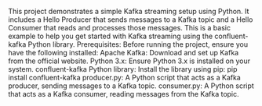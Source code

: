 This project demonstrates a simple Kafka streaming setup using Python. It includes a Hello Producer that sends messages to a Kafka topic and a Hello Consumer that reads and processes those messages. This is a basic example to help you get started with Kafka streaming using the confluent-kafka Python library.
Prerequisites:
Before running the project, ensure you have the following installed:
Apache Kafka: Download and set up Kafka from the official website.
Python 3.x: Ensure Python 3.x is installed on your system.
confluent-kafka Python library: Install the library using pip:
        pip install confluent-kafka
producer.py: A Python script that acts as a Kafka producer, sending messages to a Kafka topic.
consumer.py: A Python script that acts as a Kafka consumer, reading messages from the Kafka topic.
